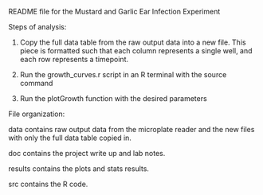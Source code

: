 README file for the Mustard and Garlic Ear Infection Experiment

Steps of analysis:

1. Copy the full data table from the raw output data into a new file. This piece is formatted such that each column represents a single well, and each row represents a timepoint. 

2. Run the growth_curves.r script in an R terminal with the source command

3. Run the plotGrowth function with the desired parameters

File organization:

data contains raw output data from the microplate reader and the new files with only the full data table copied in.

doc contains the project write up and lab notes.

results contains the plots and stats results.

src contains the R code.
